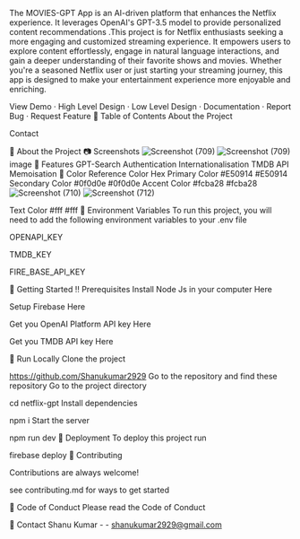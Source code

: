 The MOVIES-GPT App is an AI-driven platform that enhances the Netflix experience. It leverages OpenAI's GPT-3.5 model to provide personalized content recommendations .This project is for Netflix enthusiasts seeking a more engaging and customized streaming experience. It empowers users to explore content effortlessly, engage in natural language interactions, and gain a deeper understanding of their favorite shows and movies. Whether you're a seasoned Netflix user or just starting your streaming journey, this app is designed to make your entertainment experience more enjoyable and enriching.

View Demo · High Level Design · Low Level Design · Documentation · Report Bug · Request Feature
📔 Table of Contents
About the Project

Contact

🌟 About the Project
📷 Screenshots
![Screenshot (709)](https://github.com/Shanukumar2929/netflix-gpt2.0/assets/98840506/cc5ea109-58db-4af9-97bd-ee5fca403d94)
![Screenshot (709)](https://github.com/Shanukumar2929/netflix-gpt2.0/assets/98840506/cc5ea109-58db-4af9-97bd-ee5fca403d94)
image
🎯 Features
GPT-Search
Authentication
Internationalisation
TMDB API
Memoisation
🎨 Color Reference
Color	Hex
Primary Color	#E50914 #E50914
Secondary Color	#0f0d0e #0f0d0e
Accent Color	#fcba28 #fcba28![Screenshot (710)](https://github.com/Shanukumar2929/netflix-gpt2.0/assets/98840506/322a08fe-4050-4dc5-a4e7-d7aecd7247bd)
![Screenshot (712)](https://github.com/Shanukumar2929/netflix-gpt2.0/assets/98840506/401f70a0-7bc2-4962-850f-7ba6ba4c8cdf)

Text Color	#fff #fff
🔑 Environment Variables
To run this project, you will need to add the following environment variables to your .env file

OPENAPI_KEY

TMDB_KEY

FIRE_BASE_API_KEY

🧰 Getting Started
‼️ Prerequisites
Install Node Js in your computer Here

Setup Firebase Here

Get you OpenAI Platform API key Here

Get you TMDB API key Here

🏃 Run Locally
Clone the project

https://github.com/Shanukumar2929
Go to the repository and find these repository
Go to the project directory

cd netflix-gpt
Install dependencies

npm i
Start the server

npm run dev
🚩 Deployment
To deploy this project run

firebase deploy
👋 Contributing


Contributions are always welcome!

see contributing.md for ways to get started

📜 Code of Conduct
Please read the Code of Conduct

🤝 Contact
Shanu Kumar - - shanukumar2929@gmail.com

